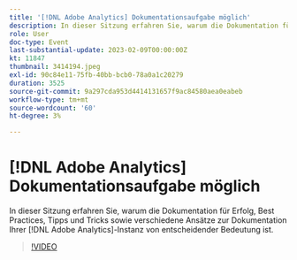 ```yaml
---
title: '[!DNL Adobe Analytics] Dokumentationsaufgabe möglich'
description: In dieser Sitzung erfahren Sie, warum die Dokumentation für Erfolg, Best Practices, Tipps und Tricks sowie verschiedene Ansätze zur Dokumentation Ihrer [!DNL Adobe Analytics] Instanz von entscheidender Bedeutung ist. Juni 2022
role: User
doc-type: Event
last-substantial-update: 2023-02-09T00:00:00Z
kt: 11847
thumbnail: 3414194.jpeg
exl-id: 90c84e11-75fb-40bb-bcb0-78a0a1c20279
duration: 3525
source-git-commit: 9a297cda953d4414131657f9ac84580aea0eabeb
workflow-type: tm+mt
source-wordcount: '60'
ht-degree: 3%

---
```


# [!DNL Adobe Analytics] Dokumentationsaufgabe möglich

In dieser Sitzung erfahren Sie, warum die Dokumentation für Erfolg, Best Practices, Tipps und Tricks sowie verschiedene Ansätze zur Dokumentation Ihrer [!DNL Adobe Analytics]-Instanz von entscheidender Bedeutung ist.

>[!VIDEO](https://video.tv.adobe.com/v/3414194/?quality=12&learn=on)
